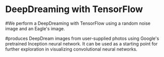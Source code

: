 # DeepDreaming with TensorFlow 
#We perform a DeepDreaming with TensorFlow using a random noise image and an Eagle's image.

#produces DeepDream images from user-supplied photos using Google's pretrained Inception neural network. 
It can be used as a starting point for further exploration in visualizing convolutional neural networks.

